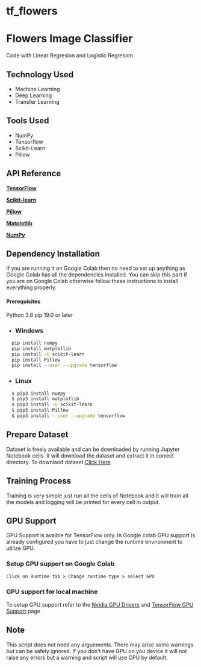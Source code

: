 # tf_flowers

# **Flowers Image Classifier**

Code with Linear Regresion and Logistic Regresion

## **Technology Used**
* Machine Learning
* Deep Learning
* Transfer Learning

## **Tools Used**

* NumPy 
* Tensorflow
* Scikit-Learn
* Pillow 

## **API Reference**
**[TensorFlow](https://linktodocumentation)**

**[Scikit-learn](https://scikit-learn.org/stable/modules/classes.html)**

**[Pillow](https://pillow.readthedocs.io/en/stable/)**

**[Matplotlib](https://matplotlib.org/stable/index.html)**

**[NumPy](https://numpy.org/doc/stable/reference/index.html)**

## **Dependency Installation**
If you are running it on Google Colab then no need to set up anything as Google Colab has all the dependencies installed. You can skip this part if you are on Google Colab otherwise follow these instructions to install everything properly.
#### **Prerequisites**
Python 3.8
pip 19.0 or later
* ### Windows
```bash
  pip install numpy
  pip install matplotlib
  pip install -U scikit-learn
  pip install Pillow
  pip install --user --upgrade tensorflow
```    

* ### Linux
```bash
  $ pip3 install numpy
  $ pip3 install matplotlib
  $ pip3 install -U scikit-learn
  $ pip3 install Pillow
  $ pip3 install --user --upgrade tensorflow
```    
## **Prepare Dataset**
Dataset is freely available and can be downloaded by running Jupyter Notebook cells. It will download the dataset and extract it in correct directory.
To downlaod dataset [Click Here](https://storage.googleapis.com/download.tensorflow.org/example_images)

## **Training Process**
Training is very simple just run all the cells of Notebook and it will train all the models and logging will be printed for every cell in output.

## **GPU Support**
 GPU Support is avaible for TensorFlow only. In Google colab GPU support is already configured you have to just change the runtime environment to utilize GPU.
### **Setup GPU support on Google Colab**
```
Click on Runtime tab > Change runtime type > select GPU
```
### **GPU support for local machine**
To setup GPU support refer to the
[Nvidia GPU Drivers](https://www.nvidia.com/download/index.aspx?lang=en-us)  and 
[TensorFlow GPU Support](https://www.tensorflow.org/install/gpu)  page

## **Note**
This script does not need any arguements. 
There may arise some warnings but can be safely ignored.
If you don't have GPU on you device it will not raise any errors but a warning and script will use CPU by default.

